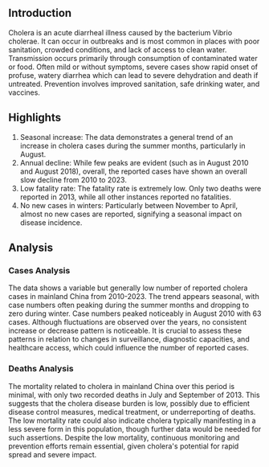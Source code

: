 ## Introduction

Cholera is an acute diarrheal illness caused by the bacterium Vibrio cholerae. It can occur in outbreaks and is most common in places with poor sanitation, crowded conditions, and lack of access to clean water. Transmission occurs primarily through consumption of contaminated water or food. Often mild or without symptoms, severe cases show rapid onset of profuse, watery diarrhea which can lead to severe dehydration and death if untreated. Prevention involves improved sanitation, safe drinking water, and vaccines.

## Highlights

1. Seasonal increase: The data demonstrates a general trend of an increase in cholera cases during the summer months, particularly in August. <br/>
2. Annual decline: While few peaks are evident (such as in August 2010 and August 2018), overall, the reported cases have shown an overall slow decline from 2010 to 2023. <br/>
3. Low fatality rate: The fatality rate is extremely low. Only two deaths were reported in 2013, while all other instances reported no fatalities. <br/>
4. No new cases in winters: Particularly between November to April, almost no new cases are reported, signifying a seasonal impact on disease incidence. <br/>


## Analysis

### Cases Analysis
The data shows a variable but generally low number of reported cholera cases in mainland China from 2010-2023. The trend appears seasonal, with case numbers often peaking during the summer months and dropping to zero during winter. Case numbers peaked noticeably in August 2010 with 63 cases. Although fluctuations are observed over the years, no consistent increase or decrease pattern is noticeable. It is crucial to assess these patterns in relation to changes in surveillance, diagnostic capacities, and healthcare access, which could influence the number of reported cases.

### Deaths Analysis
The mortality related to cholera in mainland China over this period is minimal, with only two recorded deaths in July and September of 2013. This suggests that the cholera disease burden is low, possibly due to efficient disease control measures, medical treatment, or underreporting of deaths. The low mortality rate could also indicate cholera typically manifesting in a less severe form in this population, though further data would be needed for such assertions. Despite the low mortality, continuous monitoring and prevention efforts remain essential, given cholera's potential for rapid spread and severe impact.
